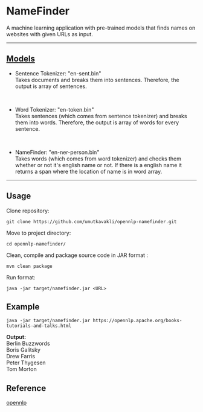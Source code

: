 # NameFinder

A machine learning application with pre-trained models that finds names on websites with given URLs as input. 
<hr>

## [Models](src/main/resources/models) 

- Sentence Tokenizer: "en-sent.bin"
<br> Takes documents and breaks them into sentences. Therefore, the output is array of sentences.
<br>

- Word Tokenizer: "en-token.bin"
<br> Takes sentences (which comes from sentence tokenizer) and breaks them into words. Therefore, the output is array of words for every sentence.
<br>  

- NameFinder: "en-ner-person.bin"
<br> Takes words (which comes from word tokenizer) and checks them whether or not it's english name or not. If there is a english name it returns a span where the location of name is in word array.
<hr>

## Usage

Clone repository:
```
git clone https://github.com/umutkavakli/opennlp-namefinder.git
```
Move to project directory:
```
cd opennlp-namefinder/
```
Clean, compile and package source code in JAR format :
```
mvn clean package
```
Run format:
```
java -jar target/namefinder.jar <URL>
```

## Example

```
java -jar target/namefinder.jar https://opennlp.apache.org/books-tutorials-and-talks.html
```

<b>Output:</b>
<br>Berlin Buzzwords
<br>Boris Galitsky
<br>Drew Farris
<br>Peter Thygesen
<br>Tom Morton

## Reference
[opennlp](https://opennlp.apache.org/docs/2.1.0/manual/opennlp.html)